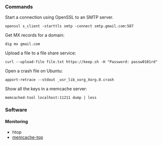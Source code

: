 ### Commands

Start a connection using OpenSSL to an SMTP server.

```
openssl s_client -starttls smtp -connect smtp.gmail.com:587
```

Get MX records for a domain:

```
dig mx gmail.com
```

Upload a file to a file share service:

```
curl --upload-file file.txt https://keep.sh -H "Password: passw0101rd"
```

Open a crash file on Ubuntu:

```
apport-retrace --stdout _usr_lib_xorg_Xorg.0.crash
```

Show all the keys in a memcache server:

```
memcached-tool localhost:11211 dump | less
```

### Software

#### Monitoring

- htop
- [memcache-top](https://github.com/eculver/memcache-top/blob/master/memcache-top)
